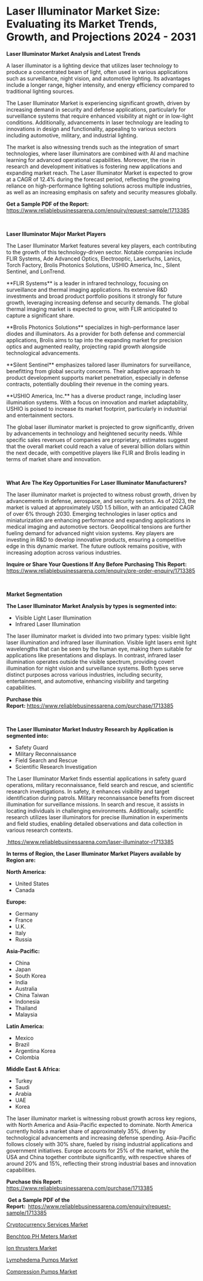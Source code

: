 <p><h1>Laser Illuminator Market Size: Evaluating its Market Trends, Growth, and Projections 2024 - 2031</h1></p><p><strong>Laser Illuminator Market Analysis and Latest Trends</strong></p>
<p><p>A laser illuminator is a lighting device that utilizes laser technology to produce a concentrated beam of light, often used in various applications such as surveillance, night vision, and automotive lighting. Its advantages include a longer range, higher intensity, and energy efficiency compared to traditional lighting sources. </p><p>The Laser Illuminator Market is experiencing significant growth, driven by increasing demand in security and defense applications, particularly for surveillance systems that require enhanced visibility at night or in low-light conditions. Additionally, advancements in laser technology are leading to innovations in design and functionality, appealing to various sectors including automotive, military, and industrial lighting.</p><p>The market is also witnessing trends such as the integration of smart technologies, where laser illuminators are combined with AI and machine learning for advanced operational capabilities. Moreover, the rise in research and development initiatives is fostering new applications and expanding market reach. The Laser Illuminator Market is expected to grow at a CAGR of 12.4% during the forecast period, reflecting the growing reliance on high-performance lighting solutions across multiple industries, as well as an increasing emphasis on safety and security measures globally.</p></p>
<p><strong>Get a Sample PDF of the Report:&nbsp;</strong> <a href="https://www.reliablebusinessarena.com/enquiry/request-sample/1713385?utm_campaign=1579&utm_medium=2&utm_source=Github&utm_content=ia&utm_term=22102024&utm_id=laser-illuminator">https://www.reliablebusinessarena.com/enquiry/request-sample/1713385</a></p>
<p>&nbsp;</p>
<p><strong>Laser Illuminator Major Market Players</strong></p>
<p><p>The Laser Illuminator Market features several key players, each contributing to the growth of this technology-driven sector. Notable companies include FLIR Systems, Ade Advanced Optics, Electrooptic, Laserluchs, Lanics, Torch Factory, Brolis Photonics Solutions, USHIO America, Inc., Silent Sentinel, and LonTrend. </p><p>**FLIR Systems** is a leader in infrared technology, focusing on surveillance and thermal imaging applications. Its extensive R&D investments and broad product portfolio positions it strongly for future growth, leveraging increasing defense and security demands. The global thermal imaging market is expected to grow, with FLIR anticipated to capture a significant share.</p><p>**Brolis Photonics Solutions** specializes in high-performance laser diodes and illuminators. As a provider for both defense and commercial applications, Brolis aims to tap into the expanding market for precision optics and augmented reality, projecting rapid growth alongside technological advancements.</p><p>**Silent Sentinel** emphasizes tailored laser illuminators for surveillance, benefitting from global security concerns. Their adaptive approach to product development supports market penetration, especially in defense contracts, potentially doubling their revenue in the coming years.</p><p>**USHIO America, Inc.** has a diverse product range, including laser illumination systems. With a focus on innovation and market adaptability, USHIO is poised to increase its market footprint, particularly in industrial and entertainment sectors.</p><p>The global laser illuminator market is projected to grow significantly, driven by advancements in technology and heightened security needs. While specific sales revenues of companies are proprietary, estimates suggest that the overall market could reach a value of several billion dollars within the next decade, with competitive players like FLIR and Brolis leading in terms of market share and innovation.</p></p>
<p>&nbsp;</p>
<p><strong>What Are The Key Opportunities For Laser Illuminator Manufacturers?</strong></p>
<p><p>The laser illuminator market is projected to witness robust growth, driven by advancements in defense, aerospace, and security sectors. As of 2023, the market is valued at approximately USD 1.5 billion, with an anticipated CAGR of over 6% through 2030. Emerging technologies in laser optics and miniaturization are enhancing performance and expanding applications in medical imaging and automotive sectors. Geopolitical tensions are further fueling demand for advanced night vision systems. Key players are investing in R&D to develop innovative products, ensuring a competitive edge in this dynamic market. The future outlook remains positive, with increasing adoption across various industries.</p></p>
<p><strong>Inquire or Share Your Questions If Any Before Purchasing This Report:</strong> <a href="https://www.reliablebusinessarena.com/enquiry/pre-order-enquiry/1713385?utm_campaign=1579&utm_medium=2&utm_source=Github&utm_content=ia&utm_term=22102024&utm_id=laser-illuminator">https://www.reliablebusinessarena.com/enquiry/pre-order-enquiry/1713385</a></p>
<p>&nbsp;</p>
<p><strong>Market Segmentation</strong></p>
<p><strong>The Laser Illuminator Market Analysis by types is segmented into:</strong></p>
<p><ul><li>Visible Light Laser Illumination</li><li>Infrared Laser Illumination</li></ul></p>
<p><p>The laser illuminator market is divided into two primary types: visible light laser illumination and infrared laser illumination. Visible light lasers emit light wavelengths that can be seen by the human eye, making them suitable for applications like presentations and displays. In contrast, infrared laser illumination operates outside the visible spectrum, providing covert illumination for night vision and surveillance systems. Both types serve distinct purposes across various industries, including security, entertainment, and automotive, enhancing visibility and targeting capabilities.</p></p>
<p><strong>Purchase this Report:&nbsp;</strong><a href="https://www.reliablebusinessarena.com/purchase/1713385?utm_campaign=1579&utm_medium=2&utm_source=Github&utm_content=ia&utm_term=22102024&utm_id=laser-illuminator">https://www.reliablebusinessarena.com/purchase/1713385</a></p>
<p>&nbsp;</p>
<p><strong>The Laser Illuminator Market Industry Research by Application is segmented into:</strong></p>
<p><ul><li>Safety Guard</li><li>Military Reconnaissance</li><li>Field Search and Rescue</li><li>Scientific Research Investigation</li></ul></p>
<p><p>The Laser Illuminator Market finds essential applications in safety guard operations, military reconnaissance, field search and rescue, and scientific research investigations. In safety, it enhances visibility and target identification during patrols. Military reconnaissance benefits from discreet illumination for surveillance missions. In search and rescue, it assists in locating individuals in challenging environments. Additionally, scientific research utilizes laser illuminators for precise illumination in experiments and field studies, enabling detailed observations and data collection in various research contexts.</p></p>
<p><a href="https://www.reliablebusinessarena.com/laser-illuminator-r1713385?utm_campaign=1579&utm_medium=2&utm_source=Github&utm_content=ia&utm_term=22102024&utm_id=laser-illuminator">&nbsp;https://www.reliablebusinessarena.com/laser-illuminator-r1713385</a></p>
<p><strong>In terms of Region, the Laser Illuminator Market Players available by Region are:</strong></p>
<p>
    <p> <strong> North America: </strong>
        <ul>
            <li>United States</li>
            <li>Canada</li>
        </ul>
        </p> 
    <p> <strong> Europe: </strong>
        <ul>
            <li>Germany</li>
            <li>France</li>
            <li>U.K.</li>
            <li>Italy</li>
            <li>Russia</li>
        </ul>
        </p> 
    <p> <strong> Asia-Pacific: </strong>
        <ul>
            <li>China</li>
            <li>Japan</li>
            <li>South Korea</li>
            <li>India</li>
            <li>Australia</li>
            <li>China Taiwan</li>
            <li>Indonesia</li>
            <li>Thailand</li>
            <li>Malaysia</li>
        </ul>
        </p> 
    <p> <strong> Latin America: </strong>
        <ul>
            <li>Mexico</li>
            <li>Brazil</li>
            <li>Argentina Korea</li>
            <li>Colombia</li>
        </ul>
        </p> 
    <p> <strong> Middle East & Africa: </strong>
        <ul>
            <li>Turkey</li>
            <li>Saudi</li>
            <li>Arabia</li>
            <li>UAE</li>
            <li>Korea</li>
        </ul>
    </p>
    </p>
<p><p>The laser illuminator market is witnessing robust growth across key regions, with North America and Asia-Pacific expected to dominate. North America currently holds a market share of approximately 35%, driven by technological advancements and increasing defense spending. Asia-Pacific follows closely with 30% share, fueled by rising industrial applications and government initiatives. Europe accounts for 25% of the market, while the USA and China together contribute significantly, with respective shares of around 20% and 15%, reflecting their strong industrial bases and innovation capabilities.</p></p>
<p><strong>Purchase this Report: </strong><a href="https://www.reliablebusinessarena.com/purchase/1713385?utm_campaign=1579&utm_medium=2&utm_source=Github&utm_content=ia&utm_term=22102024&utm_id=laser-illuminator">https://www.reliablebusinessarena.com/purchase/1713385</a></p>
<p>&nbsp;<strong>Get a Sample PDF of the Report:&nbsp;&nbsp;</strong><a href="https://www.reliablebusinessarena.com/enquiry/request-sample/1713385?utm_campaign=1579&utm_medium=2&utm_source=Github&utm_content=ia&utm_term=22102024&utm_id=laser-illuminator">https://www.reliablebusinessarena.com/enquiry/request-sample/1713385</a></p>
<p><strong></strong></p>
<p><p><a href="https://www.linkedin.com/pulse/cryptocurrency-services-market-research-report-2024-2031-blazew-zh9hc?utm_campaign=1579&utm_medium=2&utm_source=Github&utm_content=ia&utm_term=22102024&utm_id=laser-illuminator">Cryptocurrency Services Market</a></p><p><a href="https://issuu.com/reportprime-2/docs/benchtop-ph-meters-market-size-2030_0fb28e9aedc16a?utm_campaign=1579&utm_medium=2&utm_source=Github&utm_content=ia&utm_term=22102024&utm_id=laser-illuminator">Benchtop PH Meters Market</a></p><p><a href="https://www.linkedin.com/pulse/ion-thrusters-market-size-share-analysis-growth-trends-forecast-evdmc?utm_campaign=1579&utm_medium=2&utm_source=Github&utm_content=ia&utm_term=22102024&utm_id=laser-illuminator">Ion thrusters Market</a></p><p><a href="https://www.linkedin.com/pulse/lymphedema-pumps-market-innovations-trends-comprehensive-study-p3jjc?utm_campaign=1579&utm_medium=2&utm_source=Github&utm_content=ia&utm_term=22102024&utm_id=laser-illuminator">Lymphedema Pumps Market</a></p><p><a href="https://www.linkedin.com/pulse/future-trends-global-compression-pumps-market-insights-analysis-63hxc?utm_campaign=1579&utm_medium=2&utm_source=Github&utm_content=ia&utm_term=22102024&utm_id=laser-illuminator">Compression Pumps Market</a></p></p>
